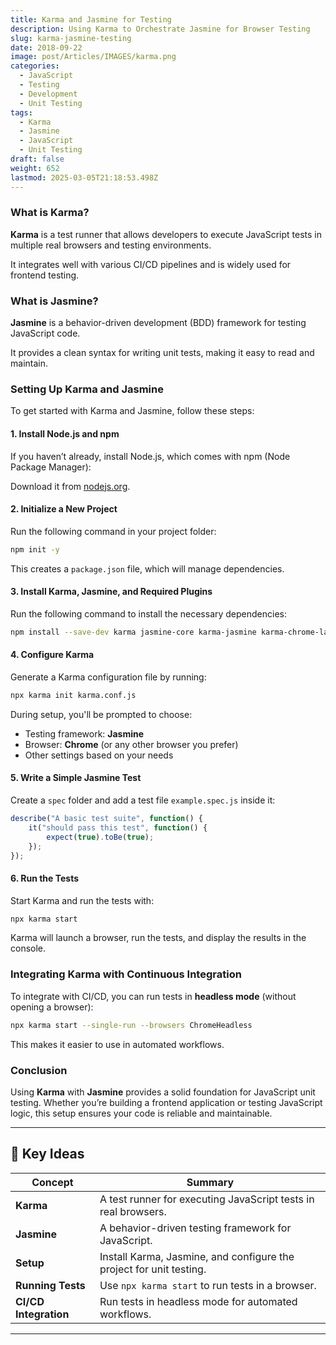 ```yaml
---
title: Karma and Jasmine for Testing
description: Using Karma to Orchestrate Jasmine for Browser Testing
slug: karma-jasmine-testing
date: 2018-09-22
image: post/Articles/IMAGES/karma.png
categories:
  - JavaScript
  - Testing
  - Development
  - Unit Testing
tags:
  - Karma
  - Jasmine
  - JavaScript
  - Unit Testing
draft: false
weight: 652
lastmod: 2025-03-05T21:18:53.498Z
---
```

<!-- 
## Karma and Jasmine for Testing

Testing is a crucial part of modern software development, and in the JavaScript ecosystem, **Karma** and **Jasmine** are two popular tools for writing and running unit tests. If you’ve ever wanted to automate your JavaScript testing process efficiently, this guide will walk you through using Karma with Jasmine. -->

### What is Karma?

**Karma** is a test runner that allows developers to execute JavaScript tests in multiple real browsers and testing environments.

It integrates well with various CI/CD pipelines and is widely used for frontend testing.

### What is Jasmine?

**Jasmine** is a behavior-driven development (BDD) framework for testing JavaScript code.

It provides a clean syntax for writing unit tests, making it easy to read and maintain.

### Setting Up Karma and Jasmine

To get started with Karma and Jasmine, follow these steps:

#### 1. Install Node.js and npm

If you haven’t already, install Node.js, which comes with npm (Node Package Manager):

Download it from [nodejs.org](https://nodejs.org/).

#### 2. Initialize a New Project

Run the following command in your project folder:

```sh
npm init -y
```

This creates a `package.json` file, which will manage dependencies.

#### 3. Install Karma, Jasmine, and Required Plugins

Run the following command to install the necessary dependencies:

```sh
npm install --save-dev karma jasmine-core karma-jasmine karma-chrome-launcher karma-cli
```

#### 4. Configure Karma

Generate a Karma configuration file by running:

```sh
npx karma init karma.conf.js
```

During setup, you'll be prompted to choose:

* Testing framework: **Jasmine**
* Browser: **Chrome** (or any other browser you prefer)
* Other settings based on your needs

#### 5. Write a Simple Jasmine Test

Create a `spec` folder and add a test file `example.spec.js` inside it:

```js
describe("A basic test suite", function() {
    it("should pass this test", function() {
        expect(true).toBe(true);
    });
});
```

#### 6. Run the Tests

Start Karma and run the tests with:

```sh
npx karma start
```

Karma will launch a browser, run the tests, and display the results in the console.

### Integrating Karma with Continuous Integration

To integrate with CI/CD, you can run tests in **headless mode** (without opening a browser):

```sh
npx karma start --single-run --browsers ChromeHeadless
```

This makes it easier to use in automated workflows.

### Conclusion

Using **Karma** with **Jasmine** provides a solid foundation for JavaScript unit testing. Whether you’re building a frontend application or testing JavaScript logic, this setup ensures your code is reliable and maintainable.

***

## 🔑 Key Ideas

| Concept               | Summary                                                             |
| --------------------- | ------------------------------------------------------------------- |
| **Karma**             | A test runner for executing JavaScript tests in real browsers.      |
| **Jasmine**           | A behavior-driven testing framework for JavaScript.                 |
| **Setup**             | Install Karma, Jasmine, and configure the project for unit testing. |
| **Running Tests**     | Use `npx karma start` to run tests in a browser.                    |
| **CI/CD Integration** | Run tests in headless mode for automated workflows.                 |

***
